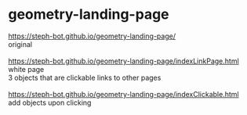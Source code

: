 # geometry-landing-page

https://steph-bot.github.io/geometry-landing-page/
<br>original
<br><br>
https://steph-bot.github.io/geometry-landing-page/indexLinkPage.html
<br>white page
<br>3 objects that are clickable links to other pages
<br><br>
https://steph-bot.github.io/geometry-landing-page/indexClickable.html
<br>add objects upon clicking
